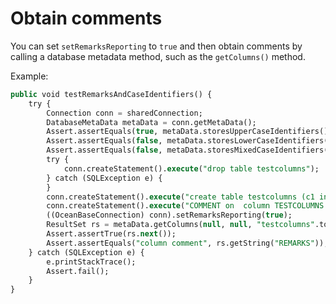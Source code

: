 # Obtain comments

You can set `setRemarksReporting` to `true` and then obtain comments by calling a database metadata method, such as the `getColumns()` method. 

Example:

```sql
public void testRemarksAndCaseIdentifiers() {
    try {
        Connection conn = sharedConnection;
        DatabaseMetaData metaData = conn.getMetaData();
        Assert.assertEquals(true, metaData.storesUpperCaseIdentifiers());
        Assert.assertEquals(false, metaData.storesLowerCaseIdentifiers());
        Assert.assertEquals(false, metaData.storesMixedCaseIdentifiers());
        try {
            conn.createStatement().execute("drop table testcolumns");
        } catch (SQLException e) {
        }
        conn.createStatement().execute("create table testcolumns (c1 int)");
        conn.createStatement().execute("COMMENT on  column TESTCOLUMNS.C1 is 'column comment'");
        ((OceanBaseConnection) conn).setRemarksReporting(true);
        ResultSet rs = metaData.getColumns(null, null, "testcolumns".toUpperCase(), "%");
        Assert.assertTrue(rs.next());
        Assert.assertEquals("column comment", rs.getString("REMARKS"));
    } catch (SQLException e) {
        e.printStackTrace();
        Assert.fail();
    }
}
```
